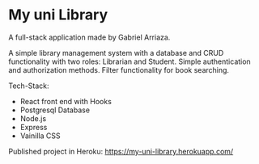 # My uni Library

A full-stack application made by Gabriel Arriaza.

A simple library management system with a database and CRUD functionality with two roles: Librarian and Student. Simple authentication and authorization methods. Filter functionality for book searching. 

Tech-Stack: 

- React front end with Hooks
- Postgresql Database
- Node.js
- Express
- Vainilla CSS

Published project in Heroku: https://my-uni-library.herokuapp.com/
